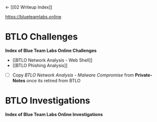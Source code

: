 <- [[02 Writeup Index]]

https://blueteamlabs.online

# BTLO Challenges
**Index of Blue Team Labs Online Challenges**
- [[BTLO Network Analysis - Web Shell]]
- [[BTLO Phishing Analysis]]
- [ ] Copy *BTLO Network Analysis - Malware Compromise* from **Private-Notes** once its retired from BTLO


# BTLO Investigations
**Index of Blue Team Labs Online Investigations**